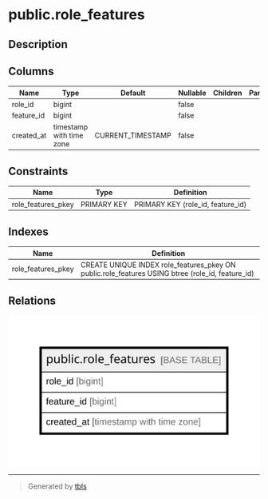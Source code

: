 # public.role_features

## Description

## Columns

| Name | Type | Default | Nullable | Children | Parents | Comment |
| ---- | ---- | ------- | -------- | -------- | ------- | ------- |
| role_id | bigint |  | false |  |  |  |
| feature_id | bigint |  | false |  |  |  |
| created_at | timestamp with time zone | CURRENT_TIMESTAMP | false |  |  |  |

## Constraints

| Name | Type | Definition |
| ---- | ---- | ---------- |
| role_features_pkey | PRIMARY KEY | PRIMARY KEY (role_id, feature_id) |

## Indexes

| Name | Definition |
| ---- | ---------- |
| role_features_pkey | CREATE UNIQUE INDEX role_features_pkey ON public.role_features USING btree (role_id, feature_id) |

## Relations

![er](public.role_features.svg)

---

> Generated by [tbls](https://github.com/k1LoW/tbls)
